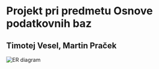 # Projekt pri predmetu Osnove podatkovnih baz
## Timotej Vesel, Martin Praček
![ER diagram](https://github.com/timotejvesel/vojne/blob/master/VojneER.png)
